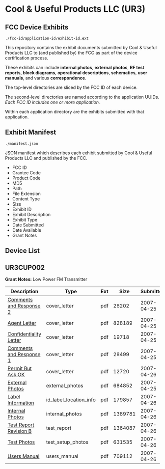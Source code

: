 # Cool & Useful Products LLC (UR3)
## FCC Device Exhibits

```
./fcc-id/application-id/exhibit-id.ext
```

This repository contains the exhibit documents submitted by Cool & Useful Products LLC to (and published by) the FCC as part of the device certification process.

These exhibits can include **internal photos**, **external photos**, **RF test reports**, **block diagrams**, **operational descriptions**, **schematics**, **user manuals**, and various **correspondence**.

The top-level directories are sliced by the FCC ID of each device.

The second-level directories are named according to the application UUIDs. *Each FCC ID includes one or more application.*

Within each application directory are the exhibits submitted with that application. 

## Exhibit Manifest

```
./manifest.json
```

JSON manifest which describes each exhibit submitted by Cool & Useful Products LLC and published by the FCC.

- FCC ID
- Grantee Code
- Product Code
- MD5
- Path
- File Extension
- Content Type
- Size
- Exhibit ID
- Exhibit Description
- Exhibit Type
- Date Submitted
- Date Available
- Grant Notes

## Device List
## UR3CUP002
**Grant Notes:** Low Power FM Transmitter

| Description | Type | Ext | Size | Submitted | Available |
| ----------- | ---- | --- | ---- | --------- | --------- |
| [Comments and Response 2](UR3CUP002/f7acb2b096742af7319cf1aa5c66d43f/785044.pdf) | cover_letter | pdf | 26202 | 2007-04-25 | 2007-04-26 |
| [Agent Letter](UR3CUP002/f7acb2b096742af7319cf1aa5c66d43f/785045.pdf) | cover_letter | pdf | 828189 | 2007-04-25 | 2007-04-26 |
| [Confidentiality Letter](UR3CUP002/f7acb2b096742af7319cf1aa5c66d43f/785047.pdf) | cover_letter | pdf | 19718 | 2007-04-25 | 2007-04-26 |
| [Comments and Response 1](UR3CUP002/f7acb2b096742af7319cf1aa5c66d43f/785048.pdf) | cover_letter | pdf | 28499 | 2007-04-25 | 2007-04-26 |
| [Permit But Ask OK](UR3CUP002/f7acb2b096742af7319cf1aa5c66d43f/785057.pdf) | cover_letter | pdf | 12720 | 2007-04-26 | 2007-04-26 |
| [External Photos](UR3CUP002/f7acb2b096742af7319cf1aa5c66d43f/785049.pdf) | external_photos | pdf | 684852 | 2007-04-25 | 2007-04-26 |
| [Label Information](UR3CUP002/f7acb2b096742af7319cf1aa5c66d43f/785051.pdf) | id_label_location_info | pdf | 179857 | 2007-04-26 | 2007-04-26 |
| [Internal Photos](UR3CUP002/f7acb2b096742af7319cf1aa5c66d43f/785050.pdf) | internal_photos | pdf | 1389781 | 2007-04-26 | 2007-04-26 |
| [Test Report Revision B](UR3CUP002/f7acb2b096742af7319cf1aa5c66d43f/785054.pdf) | test_report | pdf | 1364087 | 2007-04-26 | 2007-04-26 |
| [Test Photos](UR3CUP002/f7acb2b096742af7319cf1aa5c66d43f/785055.pdf) | test_setup_photos | pdf | 631535 | 2007-04-26 | 2007-04-26 |
| [Users Manual](UR3CUP002/f7acb2b096742af7319cf1aa5c66d43f/785056.pdf) | users_manual | pdf | 709112 | 2007-04-26 | 2007-04-26 |
